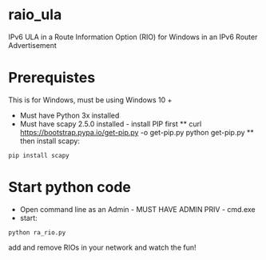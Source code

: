 # raio_ula
IPv6 ULA in a Route Information Option (RIO) for Windows in an IPv6 Router Advertisement 

# Prerequistes 
This is for Windows, must be using Windows 10 +
* Must have Python 3x installed
* Must have scapy 2.5.0 installed - install PIP first
** curl https://bootstrap.pypa.io/get-pip.py -o get-pip.py
  python get-pip.py
** then install scapy:
```
pip install scapy
```

# Start python code
* Open command line as an Admin - MUST HAVE ADMIN PRIV - cmd.exe
* start:
```
python ra_rio.py
```

add and remove RIOs in your network and watch the fun!
